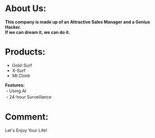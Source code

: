 # About Us:
__This company is made up of an Attractive Sales Manager and a Genius Hacker.__  
__If we can dream it, we can do it.__  


# Products:
- Gold-Surf
- X-Surf
- Mt.Climb

__Features:__  
 ・Using AI  
 ・24-hour Surveillance  
   
   
# Comment:
Let's Enjoy Your Life!
   
   
   
